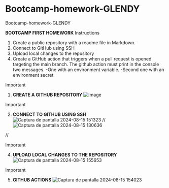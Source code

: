 # Bootcamp-homework-GLENDY
Bootcamp-homework-GLENDY


**BOOTCAMP FIRST HOMEWORK**
Instructions
1. Create a public repository with a readme file in Markdown.
2. Connect to GitHub using SSH
3. Upload local changes to the repository
4. Create a GitHub action that triggers when a pull request is opened targeting the main branch. The github action must print in the console two messages.
   -One with an environment variable.
   -Second one with an environment secret

> [!IMPORTANT]
>1. **CREATE A GITHUB REPOSITORY**
  ![image](https://github.com/user-attachments/assets/2a64c017-71e3-4572-9616-2ff68ba20be5)

> [!IMPORTANT]
>2. **CONNECT TO GITHUB USING SSH**
   ![Captura de pantalla 2024-08-15 151323](https://github.com/user-attachments/assets/864b0565-50f8-49b0-ac29-ac095ffde3aa)
   //
![Captura de pantalla 2024-08-15 130636](https://github.com/user-attachments/assets/8c14165c-858b-49a4-b0cb-77baf384634f)

   //
> [!IMPORTANT]
>4. **UPLOAD LOCAL CHANGES TO THE REPOSITORY**
![Captura de pantalla 2024-08-15 155653](https://github.com/user-attachments/assets/829edcb8-392c-4427-90ff-593bbff151ee)

> [!IMPORTANT]
>5. **GITHUB ACTIONS**
![Captura de pantalla 2024-08-15 154023](https://github.com/user-attachments/assets/92cb5708-e217-42e4-a925-d0146df00b14)






